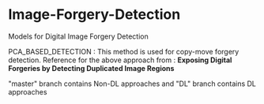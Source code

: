 # Image-Forgery-Detection

Models for Digital Image Forgery Detection

PCA_BASED_DETECTION : This method is used for copy-move forgery detection. 
Reference for the above approach from  : **Exposing Digital Forgeries by Detecting Duplicated Image Regions**

"master" branch contains Non-DL approaches and "DL" branch contains DL approaches

